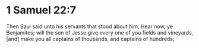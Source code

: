 # 1 Samuel 22:7

Then Saul said unto his servants that stood about him, Hear now, ye Benjamites; will the son of Jesse give every one of you fields and vineyards, [and] make you all captains of thousands, and captains of hundreds;